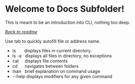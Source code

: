 # Welcome to Docs Subfolder!
This is meant to be an introduction into CLI, nothing too deep.

*[Back to readme](../README.md)*

Use tab to quickly autofill file or address name.
- ls    &nbsp;&nbsp;&nbsp;&nbsp;&nbsp;&nbsp;displays files in current directory.
- ls -a &nbsp;&nbsp;displays all files in directory, no exceptions
- cat   &nbsp;&nbsp;&nbsp;&nbsp;displays file contents
- cd    &nbsp;&nbsp;&nbsp;&nbsp;&nbsp;navigates between folders
- man   &nbsp;&nbsp;brief explanation on command usage
- --help&nbsp;displays modifiers for any given command
